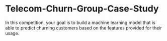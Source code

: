 # Telecom-Churn-Group-Case-Study
In this competition, your goal is to build a machine learning model that is able to predict churning customers based on the features provided for their usage.
